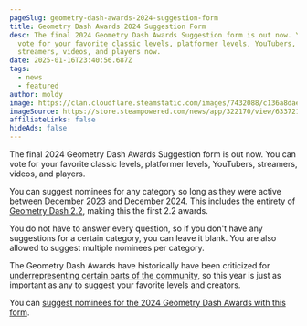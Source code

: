 ```yaml
---
pageSlug: geometry-dash-awards-2024-suggestion-form
title: Geometry Dash Awards 2024 Suggestion Form
desc: The final 2024 Geometry Dash Awards Suggestion form is out now. You can
  vote for your favorite classic levels, platformer levels, YouTubers,
  streamers, videos, and players now.
date: 2025-01-16T23:40:56.687Z
tags:
  - news
  - featured
author: moldy
image: https://clan.cloudflare.steamstatic.com/images/7432088/c136a8dae24a2b0258d5665a3383b1940f56674a.png
imageSource: https://store.steampowered.com/news/app/322170/view/6337210861903348767
affiliateLinks: false
hideAds: false
---
```

The final 2024 Geometry Dash Awards Suggestion form is out now. You can vote for your favorite classic levels, platformer levels, YouTubers, streamers, videos, and players.

You can suggest nominees for any category so long as they were active between December 2023 and December 2024. This includes the entirety of [Geometry Dash 2.2](/categories/2.2/), making this the first 2.2 awards.

You do not have to answer every question, so if you don't have any suggestions for a certain category, you can leave it blank. You are also allowed to suggest multiple nominees per category.

The Geometry Dash Awards have historically have been criticized for [underrepresenting certain parts of the community](/posts/will-the-geometry-dash-awards-be-better-this-year/), so this year is just as important as any to suggest your favorite levels and creators.

You can [suggest nominees for the 2024 Geometry Dash Awards with this form](https://store.steampowered.com/news/app/322170/view/6337210861903348767).